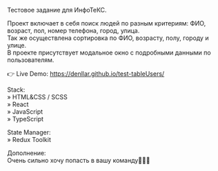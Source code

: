 Тестовое задание для ИнфоТеКС.  

Проект включает в себя поиск людей по разным критериям: ФИО, возраст, пол, номер телефона, город, улица.   
Так же осуществлена сортировка по ФИО, возрасту, полу, городу и улице.  
В проекте присутствует модальное окно с подробными данными по пользователям.  

👉 Live Demo: https://denllar.github.io/test-tableUsers/  

Stack:  
» HTML&CSS / SCSS  
» React  
» JavaScript  
» TypeScript  

State Manager:  
» Redux Toolkit  

Дополнение:  
Очень сильно хочу попасть в вашу команду🙏🙏🙏
